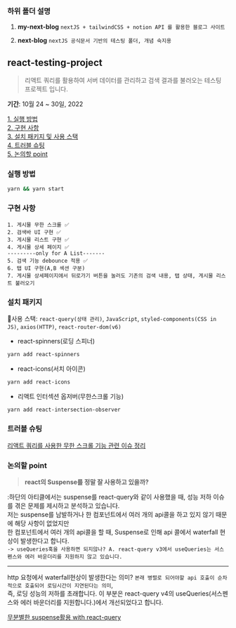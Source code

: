 ### 하위 폴더 설명
1. **my-next-blog** `nextJS + tailwindCSS + notion API 를 활용한 블로그 사이트`

2. **next-blog** `nextJS 공식문서 기반의 테스팅 폴더, 개념 숙지용`

## react-testing-project
> 리액트 쿼리를 활용하여 서버 데이터를 관리하고 검색 결과를 불러오는 테스팅 프로젝트 입니다. 

**기간**: 10월 24 ~ 30일, 2022

[1. 실행 방법](#실행-방법)  
[2. 구현 사항](#구현-사항)  
[3. 설치 패키지 및 사용 스택](#설치-패키지)  
[4. 트러블 슈팅](#트러블-슈팅)   
[5. 논의할 point](#논의할-point)


### 실행 방법
```bash
yarn && yarn start
```

### 구현 사항

    1. 게시물 무한 스크롤 ✅
    2. 검색바 UI 구현 ✅
    3. 게시물 리스트 구현 ✅
    4. 게시물 상세 페이지 ✅
    ---------only for A List-------
    5. 검색 기능 debounce 적용 ✅
    6. 탭 UI 구현(A,B 섹션 구분)
    7. 게시물 상세페이지에서 뒤로가기 버튼을 눌러도 기존의 검색 내용, 탭 상태, 게시물 리스트 불러오기 

### 설치 패키지

📌사용 스택: `react-query(상태 관리)`, `JavaScript`, `styled-components(CSS in JS)`, `axios(HTTP)`, `react-router-dom(v6)`

- react-spinners(로딩 스피너)

```bash
yarn add react-spinners
```

- react-icons(서치 아이콘)

```bash
yarn add react-icons
```

- 리액트 인터섹션 옵저버(무한스크롤 기능)

```bash
yarn add react-intersection-observer
```

### 트러블 슈팅

[리액트 쿼리를 사용한 무한 스크롤 기능 관련 이슈 정리](https://blueprint-12.tistory.com/268)

### 논의할 point
> **react의 Suspense를 정말 잘 사용하고 있을까?**  
  
:하단의 아티클에서는 suspense를 react-query와 같이 사용했을 때, 성능 저하 이슈를 겪은 문제를 제시하고 분석하고 있습니다.   
저는 suspense를 남발하거나 한 컴포넌트에서 여러 개의 api콜을 하고 있지 않기 때문에 해당 사항이 없었지만  
한 컴포넌트에서 여러 개의 api콜을 할 때, Suspense로 인해 api 콜에서 waterfall 현상이 발생한다고 합니다.  
`-> useQueries훅을 사용하면 되지않나? A. react-query v3에서 useQueries는 서스펜스와 에러 바운더리를 지원하지 않고 있습니다. `  
<hr/>

http 요청에서 waterfall현상이 발생한다는 의미? `본래 병렬로 되어야할 api 호출이 순차적으로 호출되어 로딩시간이 지연된다는 의미`,  
즉, 로딩 성능의 저하를 초래합니다. 이 부분은 react-query v4의 useQueries(서스펜스와 에러 바운더리를 지원합니다.)에서 개선되었다고 합니다.

[무분별한 suspense활용 with react-query](https://happysisyphe.tistory.com/54)




